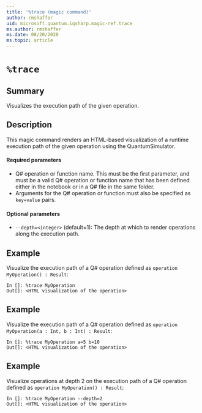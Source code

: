 ```yaml
---
title: '%trace (magic command)'
author: rmshaffer
uid: microsoft.quantum.iqsharp.magic-ref.trace
ms.author: rmshaffer
ms.date: 08/20/2020
ms.topic: article
---
```


<!--
    NB: This file has been automatically generated from Microsoft.Quantum.IQSharp.Kernel.dll,
        please do not manually edit it.

    [DEBUG] JSON source:
        {"Name": "%trace", "Documentation": {"Summary": "Visualizes the execution path of the given operation.", "Full": null, "Description": "\r\nThis magic command renders an HTML-based visualization of a runtime execution path of the\r\ngiven operation using the QuantumSimulator.\r\n\r\n#### Required parameters\r\n\r\n- Q# operation or function name. This must be the first parameter, and must be a valid Q# operation\r\nor function name that has been defined either in the notebook or in a Q# file in the same folder.\r\n- Arguments for the Q# operation or function must also be specified as `key=value` pairs.\r\n\r\n#### Optional parameters\r\n\r\n- `--depth=<integer>` (default=1): The depth at which to render operations along\r\nthe execution path.\r\n                ", "Remarks": null, "Examples": ["\r\nVisualize the execution path of a Q# operation defined as `operation MyOperation() : Result`:\r\n```\r\nIn []: %trace MyOperation\r\nOut[]: <HTML visualization of the operation>\r\n```\r\n                    ", "\r\nVisualize the execution path of a Q# operation defined as `operation MyOperation(a : Int, b : Int) : Result`:\r\n```\r\nIn []: %trace MyOperation a=5 b=10\r\nOut[]: <HTML visualization of the operation>\r\n```\r\n                    ", "\r\nVisualize operations at depth 2 on the execution path of a Q# operation defined\r\nas `operation MyOperation() : Result`:\r\n```\r\nIn []: %trace MyOperation --depth=2\r\nOut[]: <HTML visualization of the operation>\r\n```\r\n                    "], "SeeAlso": null}, "AssemblyName": "Microsoft.Quantum.IQSharp.Kernel"}
-->

# `%trace`

## Summary

Visualizes the execution path of the given operation.

## Description

This magic command renders an HTML-based visualization of a runtime execution path of the
given operation using the QuantumSimulator.

#### Required parameters

- Q# operation or function name. This must be the first parameter, and must be a valid Q# operation
or function name that has been defined either in the notebook or in a Q# file in the same folder.
- Arguments for the Q# operation or function must also be specified as `key=value` pairs.

#### Optional parameters

- `--depth=<integer>` (default=1): The depth at which to render operations along
the execution path.

## Example

Visualize the execution path of a Q# operation defined as `operation MyOperation() : Result`:
```
In []: %trace MyOperation
Out[]: <HTML visualization of the operation>
```

## Example

Visualize the execution path of a Q# operation defined as `operation MyOperation(a : Int, b : Int) : Result`:
```
In []: %trace MyOperation a=5 b=10
Out[]: <HTML visualization of the operation>
```

## Example

Visualize operations at depth 2 on the execution path of a Q# operation defined
as `operation MyOperation() : Result`:
```
In []: %trace MyOperation --depth=2
Out[]: <HTML visualization of the operation>
```
